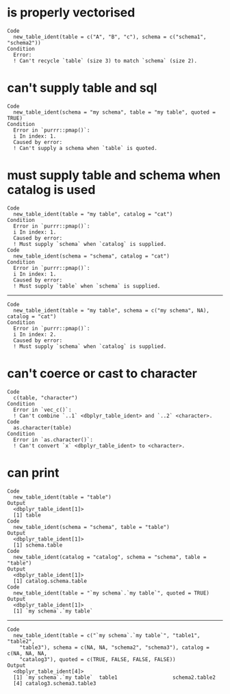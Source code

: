 # is properly vectorised

    Code
      new_table_ident(table = c("A", "B", "c"), schema = c("schema1", "schema2"))
    Condition
      Error:
      ! Can't recycle `table` (size 3) to match `schema` (size 2).

# can't supply table and sql

    Code
      new_table_ident(schema = "my schema", table = "my table", quoted = TRUE)
    Condition
      Error in `purrr::pmap()`:
      i In index: 1.
      Caused by error:
      ! Can't supply a schema when `table` is quoted.

# must supply table and schema when catalog is used

    Code
      new_table_ident(table = "my table", catalog = "cat")
    Condition
      Error in `purrr::pmap()`:
      i In index: 1.
      Caused by error:
      ! Must supply `schema` when `catalog` is supplied.
    Code
      new_table_ident(schema = "schema", catalog = "cat")
    Condition
      Error in `purrr::pmap()`:
      i In index: 1.
      Caused by error:
      ! Must supply `table` when `schema` is supplied.

---

    Code
      new_table_ident(table = "my table", schema = c("my schema", NA), catalog = "cat")
    Condition
      Error in `purrr::pmap()`:
      i In index: 2.
      Caused by error:
      ! Must supply `schema` when `catalog` is supplied.

# can't coerce or cast to character

    Code
      c(table, "character")
    Condition
      Error in `vec_c()`:
      ! Can't combine `..1` <dbplyr_table_ident> and `..2` <character>.
    Code
      as.character(table)
    Condition
      Error in `as.character()`:
      ! Can't convert `x` <dbplyr_table_ident> to <character>.

# can print

    Code
      new_table_ident(table = "table")
    Output
      <dbplyr_table_ident[1]>
      [1] table
    Code
      new_table_ident(schema = "schema", table = "table")
    Output
      <dbplyr_table_ident[1]>
      [1] schema.table
    Code
      new_table_ident(catalog = "catalog", schema = "schema", table = "table")
    Output
      <dbplyr_table_ident[1]>
      [1] catalog.schema.table
    Code
      new_table_ident(table = "`my schema`.`my table`", quoted = TRUE)
    Output
      <dbplyr_table_ident[1]>
      [1] `my schema`.`my table`

---

    Code
      new_table_ident(table = c("`my schema`.`my table`", "table1", "table2",
        "table3"), schema = c(NA, NA, "schema2", "schema3"), catalog = c(NA, NA, NA,
        "catalog3"), quoted = c(TRUE, FALSE, FALSE, FALSE))
    Output
      <dbplyr_table_ident[4]>
      [1] `my schema`.`my table`  table1                  schema2.table2         
      [4] catalog3.schema3.table3

